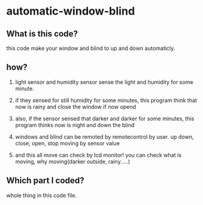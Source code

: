 # automatic-window-blind

## What is this code?
this code make your window and blind to up and down automaticly.

## how?
1. light sensor and humidity sensor sense the light and humidity for some minute.
2. if they sensed for still humidity for some minutes, this program think that now is rainy and close the window if now opend
3. also, if the sensor sensed that darker and darker for some minutes, this program thinks now is night and down the blind

4. windows and blind can be remoted by remotecontrol by user. up down, close, open, stop moving by sensor value

5. and this all move can check by lcd monitor!
you can check what is moving, why moving(darker outside, rainy.....)

## Which part I coded?
whole thing in this code file.
